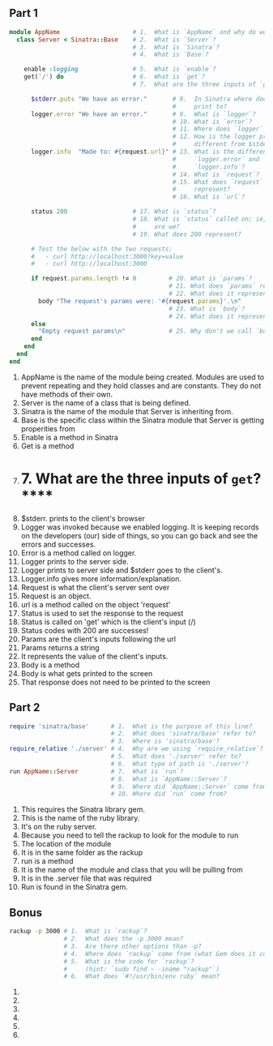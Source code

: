 ## Part 1

```ruby
module AppName                    # 1.  What is `AppName` and why do we use it?
  class Server < Sinatra::Base    # 2.  What is `Server`?
                                  # 3.  What is `Sinatra`?
                                  # 4.  What is `Base`?

    enable :logging               # 5.  What is `enable`?
    get('/') do                   # 6.  What is `get`?
                                  # 7.  What are the three inputs of `get`?

      $stderr.puts "We have an error."       # 8.  In Sinatra where does $stderr
                                             #     print to?
      logger.error "We have an error."       # 9.  What is `logger`?
                                             # 10. What is `error`?
                                             # 11. Where does `logger` print to?
                                             # 12. How is the logger print out
                                             #     different from $stderr?
      logger.info  "Made to: #{request.url}" # 13. What is the difference btwn
                                             #     `logger.error` and
                                             #     `logger.info`?
                                             # 14. What is `request`?
                                             # 15. What does `request`
                                             #     represent?
                                             # 16. What is `url`?

      status 200                  # 17. What is `status`?
                                  # 18. What is `status` called on; ie, where
                                  #     are we?
                                  # 19. What does 200 represent?

      # Test the below with the two requests:
      #   - curl http://localhost:3000?key=value
      #   - curl http://localhost:3000

      if request.params.length != 0         # 20. What is `params`?
                                            # 21. What does `params` return?
                                            # 22. What does it represent?
        body "The request's params were: '#{request.params}'.\n"
                                            # 23. What is `body`?
                                            # 24. What does it represent?
      else
        "Empty request params\n"            # 25. Why don't we call `body` here?
      end
    end
  end
end
```

1. AppName is the name of the module being created. Modules are used to prevent
repeating and they hold classes and are constants. They do not have methods of
their own.
2. Server is the name of a class that is being defined.
3. Sinatra is the name of the module that Server is inheriting from.
4. Base is the specific class within the Sinatra module that Server is getting
properities from
5. Enable is a method in Sinatra
6. Get is a method
7. # 7.  What are the three inputs of `get`? ****
8. $stderr. prints to the client's browser
9. Logger was invoked because we enabled logging. It is keeping records on the
developers (our) side of things, so you can go back and see the errors and
successes.
10. Error is a method called on logger.
11. Logger prints to the server side.
12. Logger prints to server side and $stderr goes to the client's.
13. Logger.info gives more information/explanation.
14. Request is what the client's server sent over
15. Request is an object.
16. url is a method called on the object 'request'
17. Status is used to set the response to the request
18. Status is called on 'get' which is the client's input (/)
19. Status codes with 200 are successes!
20. Params are the client's inputs following the url
21. Params returns a string
22. It represents the value of the client's inputs.
23. Body is a method
24. Body is what gets printed to the screen
25. That response does not need to be printed to the screen

## Part 2

```ruby
require 'sinatra/base'      # 1.  What is the purpose of this line?
                            # 2.  What does 'sinatra/base' refer to?
                            # 3.  Where is 'sinatra/base'?
require_relative './server' # 4.  Why are we using `require_relative`?
                            # 5.  What does './server' refer to?
                            # 6.  What type of path is './server'?
run AppName::Server         # 7.  What is `run`?
                            # 8.  What is `AppName::Server`?
                            # 9.  Where did `AppName::Server` come from?
                            # 10. Where did `run` come from?
```

1.  This requires the Sinatra library gem.
2.  This is the name of the ruby library.
3.  It's on the ruby server.
4.  Because you need to tell the rackup to look for the module to run
5.  The location of the module
6.  It is in the same folder as the rackup
7.  run is a method
8.  It is the name of the module and class that you will be pulling from
9.  It is in the .server file that was required
10. Run is found in the Sinatra gem.

## Bonus

```bash
rackup -p 3000 # 1.  What is `rackup`?
               # 2.  What does the -p 3000 mean?
               # 3.  Are there other options than -p?
               # 4.  Where does `rackup` come from (what Gem does it come with)?
               # 5.  What is the code for `rackup`?
               #     (hint: `sudo find ~ -iname "rackup"`)
               # 6.  What does `#!/usr/bin/env ruby` mean?
```

1.
1.
1.
1.
1.
1.
